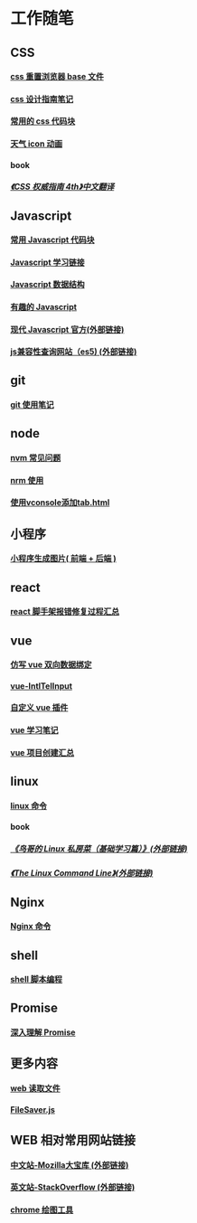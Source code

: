 # 工作随笔

## CSS
#### [ css 重置浏览器 base 文件 ](./css/base.css)
#### [ css 设计指南笔记 ](./css/css_design_duide.md)
#### [ 常用的 css 代码块 ](./css)  
#### [ 天气 icon 动画 ](./css/weather.less)
#### book
##### [ 《CSS 权威指南 4th》中文翻译 ](http://gdut_yy.gitee.io/doc-csstdg4/ch1.html#_1-3-1-the-link-tag)

## Javascript
#### [ 常用 Javascript 代码块 ](./javascript/javascript_code.md)
#### [ Javascript 学习链接 ](./javascript/javscript_url.md)
#### [ Javascript 数据结构 ](./javascript/javascript_dataStructure.md)
#### [ 有趣的 Javascript ](./javascript/javascript_interesting.md)
#### [ 现代 Javascript 官方(外部链接) ](https://zh.javascript.info/)
#### [ js兼容性查询网站（es5) (外部链接)](https://caniuse.com/#feat=es5)

## git
#### [ git 使用笔记 ](./git/git.md)

## node
#### [ nvm 常见问题 ](./node/nvm使用手册.md)
#### [ nrm 使用 ](./node/nrm使用手册.md)
#### [ 使用vconsole添加tab.html ](./node/%E4%BD%BF%E7%94%A8vconsole%E6%B7%BB%E5%8A%A0tab.html)

## 小程序
#### [ 小程序生成图片( 前端 + 后端 ) ](https://github.com/wang90/wxapp-CreateCanvas)

## react
#### [ react 脚手架报错修复过程汇总 ](./react/react_create_error.md)

## vue
#### [ 仿写 vue 双向数据绑定 ](https://github.com/wang90/vue_demo)
#### [ vue-IntlTelInput ](https://github.com/wang90/vue-IntlTelInput)
#### [ 自定义 vue 插件 ](https://github.com/wang90/vue-plugs)
#### [ vue 学习笔记 ](https://www.yuque.com/wang90/omlote/zzyrag)
#### [ vue 项目创建汇总 ](./vue/vue-cli-project.md)

## linux
#### [linux 命令](./liunx/liunx_command.md)
#### book
##### [《鸟哥的 Linux 私房菜（基础学习篇）》(外部链接)](http://linux.vbird.org/linux_basic/)
##### [《The Linux Command Line》(外部链接)](http://linuxcommand.org/tlcl.php)


## Nginx
#### [ Nginx 命令 ](./nginx/nginx_command.md)

## shell
#### [ shell 脚本编程 ](./shell/shell_script.md)

## Promise
#### [深入理解 Promise ](https://github.com/wang90/Promise)

## 更多内容
#### [ web 读取文件 ](https://github.com/wang90/webReadFile)
#### [ FileSaver.js ](https://github.com/wang90/FileSaver.js)

## WEB 相对常用网站链接
#### [中文站-Mozilla大宝库 (外部链接)](https://developer.mozilla.org/zh-CN/docs/Web) 
#### [英文站-StackOverflow (外部链接)](https://stackoverflow.com/)
#### [chrome 绘图工具](https://canvas.apps.chrome/)
